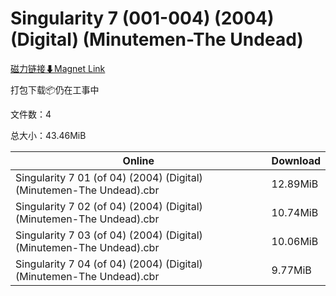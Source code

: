 # Singularity 7 (001-004) (2004) (Digital) (Minutemen-The Undead)

[磁力链接⬇Magnet Link](magnet:?xt=urn:btih:df08028471e17216198505ff9e218dd0f8a9a7b7&dn=Singularity%207%20%28001-004%29%20%282004%29%20%28Digital%29%20%28Minutemen-The%20Undead%29)

打包下载📦仍在工事中

文件数：4

总大小：43.46MiB

Online | Download
--- | ---
Singularity 7 01 (of 04) (2004) (Digital) (Minutemen-The Undead).cbr | 12.89MiB
Singularity 7 02 (of 04) (2004) (Digital) (Minutemen-The Undead).cbr | 10.74MiB
Singularity 7 03 (of 04) (2004) (Digital) (Minutemen-The Undead).cbr | 10.06MiB
Singularity 7 04 (of 04) (2004) (Digital) (Minutemen-The Undead).cbr | 9.77MiB